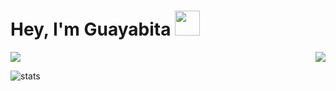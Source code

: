 # Hey, I'm Guayabita <img height="40" src="https://raw.githubusercontent.com/innng/innng/master/assets/kyubey.gif"/>

<img src="https://lanyard.kyrie25.me/api/807810010225573948?waveColor=8B8BFA&waveSpotifyColor=B48EF7&gradient=7E37F9-B48EF7-E568C4&imgStyle=square"  />
<img align="right" src="https://github-readme-stats.vercel.app/api/top-langs/?username=GuayabitaDev&theme=github_dark&hide_langs_below=1" />

<p align="left"> <img src="https://komarev.com/ghpvc/?username=GuayabitaDev&label=Profile%20views&color=0e75b6&style=flat" alt="stats" />
